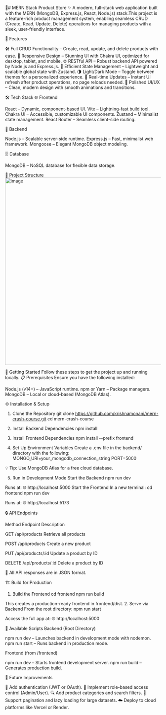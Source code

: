 🛒# MERN Stack Product Store ✨
A modern, full-stack web application built with the MERN (MongoDB, Express.js, React, Node.js) stack.This project is a feature-rich product management system, enabling seamless CRUD (Create, Read, Update, Delete) operations for managing products with a sleek, user-friendly interface.

🌟 Features

🛠️ Full CRUD Functionality – Create, read, update, and delete products with ease.
📱 Responsive Design – Stunning UI with Chakra UI, optimized for desktop, tablet, and mobile.
⚙️ RESTful API – Robust backend API powered by Node.js and Express.js.
🚀 Efficient State Management – Lightweight and scalable global state with Zustand.
🌗 Light/Dark Mode – Toggle between themes for a personalized experience.
🔄 Real-time Updates – Instant UI refresh after product operations, no page reloads needed.
🎨 Polished UI/UX – Clean, modern design with smooth animations and transitions.


🛠️ Tech Stack
🌐 Frontend

React – Dynamic, component-based UI.
Vite – Lightning-fast build tool.
Chakra UI – Accessible, customizable UI components.
Zustand – Minimalist state management.
React Router – Seamless client-side routing.

🔧 Backend

Node.js – Scalable server-side runtime.
Express.js – Fast, minimalist web framework.
Mongoose – Elegant MongoDB object modeling.

🗄️ Database

MongoDB – NoSQL database for flexible data storage.


📂 Project Structure
<img width="809" height="603" alt="image" src="https://github.com/user-attachments/assets/7262d949-b1ee-42fa-99c2-c8063026cfe1" />



🚀 Getting Started
Follow these steps to get the project up and running locally.
📋 Prerequisites
Ensure you have the following installed:

Node.js (v14+) – JavaScript runtime.
npm or Yarn – Package managers.
MongoDB – Local or cloud-based (MongoDB Atlas).


⚙️ Installation & Setup
1. Clone the Repository
git clone https://github.com/krishnamonani/mern-crash-course.git
cd mern-crash-course

2. Install Backend Dependencies
npm install

3. Install Frontend Dependencies
npm install --prefix frontend

4. Set Up Environment Variables
Create a .env file in the backend/ directory with the following:
MONGO_URI=your_mongodb_connection_string
PORT=5000


💡 Tip: Use MongoDB Atlas for a free cloud database.

5. Run in Development Mode
Start the Backend
npm run dev

Runs at: 🌐 http://localhost:5000
Start the Frontend
In a new terminal:
cd frontend
npm run dev

Runs at: 🌐 http://localhost:5173

🔒 API Endpoints



Method
Endpoint
Description



GET
/api/products
Retrieve all products


POST
/api/products
Create a new product


PUT
/api/products/:id
Update a product by ID


DELETE
/api/products/:id
Delete a product by ID



📩 All API responses are in JSON format.


🏗️ Build for Production
1. Build the Frontend
cd frontend
npm run build

This creates a production-ready frontend in frontend/dist.
2. Serve via Backend
From the root directory:
npm run start

Access the full app at: 🌐 http://localhost:5000

📜 Available Scripts
Backend (Root Directory)

npm run dev – Launches backend in development mode with nodemon.
npm run start – Runs backend in production mode.

Frontend (from /frontend)

npm run dev – Starts frontend development server.
npm run build – Generates production build.


🌱 Future Improvements

🔐 Add authentication (JWT or OAuth).
👥 Implement role-based access control (Admin/User).
🔍 Add product categories and search filters.
📄 Support pagination and lazy loading for large datasets.
☁️ Deploy to cloud platforms like Vercel or Render.
